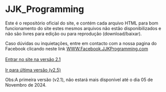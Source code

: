 # JJK_Programming
Este é o repositório oficial do site, e contém cada arquivo HTML para bom funcionamento do site estes mesmos arquivos não estão disponibilizados e não são livres para edição ou para reprodução (download/baixar).

Caso dúvidas ou inquietações, entre em contacto com a nossa pagina do Facebook clicando neste link <a href="https://www.facebook.com/profile.php?id=61562231754458">WWW.Facebook.JJKProgramming.com</a>
<br>
<br>
<a href="paginaprincipal.html">Entrar no site na versão 2.1</a>
<br>
<br>
<a href="https://jjkoficial.github.io/JJK_Programming-2.5/inicio.html">Ir para última versão (v2.5)</a>
<br>
<p>Obs:A primeira versão (v2.1), não estará mais disponível até o dia 05 de Novembro de 2024.</p>
